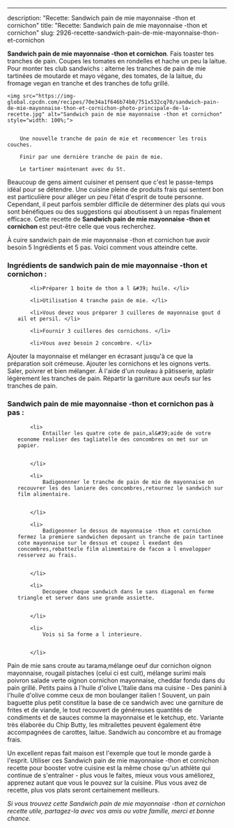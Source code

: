 ---
description: "Recette: Sandwich pain de mie mayonnaise -thon et cornichon"
title: "Recette: Sandwich pain de mie mayonnaise -thon et cornichon"
slug: 2926-recette-sandwich-pain-de-mie-mayonnaise-thon-et-cornichon

<p>
	<strong>Sandwich pain de mie mayonnaise -thon et cornichon</strong>. 
	Fais toaster tes tranches de pain. Coupes les tomates en rondelles et hache un peu la laitue. Pour monter tes club sandwichs : alterne les tranches de pain de mie tartinées de moutarde et mayo végane, des tomates, de la laitue, du fromage vegan en tranche et des tranches de tofu grillé.
</p>
<p>
	
	<img src="https://img-global.cpcdn.com/recipes/70e34a1f646b74b0/751x532cq70/sandwich-pain-de-mie-mayonnaise-thon-et-cornichon-photo-principale-de-la-recette.jpg" alt="Sandwich pain de mie mayonnaise -thon et cornichon" style="width: 100%;">
	
	
		Une nouvelle tranche de pain de mie et recommencer les trois couches.
	
		Finir par une dernière tranche de pain de mie.
	
		Le tartiner maintenant avec du St.
	
</p>

Beaucoup de gens aiment cuisiner et pensent que c'est le passe-temps idéal pour se détendre. Une cuisine pleine de produits frais qui sentent bon est particulière pour alléger un peu l'état d'esprit de toute personne. Cependant, il peut parfois sembler difficile de déterminer des plats qui vous sont bénéfiques ou des suggestions qui aboutissent à un repas finalement efficace. Cette recette de <strong> Sandwich pain de mie mayonnaise -thon et cornichon </strong> est peut-être celle que vous recherchez.

<!--inarticleads1-->

À cuire sandwich pain de mie mayonnaise -thon et cornichon tue avoir besoin 5 Ingrédients et 5 pas. Voici comment vous atteindre cette.

<h3>Ingrédients de sandwich pain de mie mayonnaise -thon et cornichon :</h3>

<ol>
	
		<li>Préparer 1 boite de thon a l &#39; huile. </li>
	
		<li>Utilisation 4 tranche pain de mie. </li>
	
		<li>Vous devez vous préparer 3 cuilleres de mayonnaise gout d ail et persil. </li>
	
		<li>Fournir 3 cuilleres des cornichons. </li>
	
		<li>Vous avez besoin 2 concombre. </li>
	
</ol>

Ajouter la mayonnaise et mélanger en écrasant jusqu&#39;à ce que la préparation soit crémeuse. Ajouter les cornichons et les oignons verts. Saler, poivrer et bien mélanger. À l&#39;aide d&#39;un rouleau à pâtisserie, aplatir légèrement les tranches de pain. Répartir la garniture aux oeufs sur les tranches de pain. 

<!--inarticleads2-->

<h3>Sandwich pain de mie mayonnaise -thon et cornichon pas à pas :</h3>

<ol>
	
		<li>
			Entailler les quatre cote de pain,al&#39;aide de votre econome realiser des tagliatelle des concombres on met sur un papier.
			
			
		</li>
	
		<li>
			Badigeonnner le tranche de pain de mie de mayonnaise on recouvrer les des laniere des concombres,retournez le sandwich sur film alimentaire.
			
			
		</li>
	
		<li>
			Badigeonner le dessus de mayonnaise -thon et cornichon fermez la premiere sandwichen deposant un tranche de pain tartinee cote mayonnaise sur le dessus et coupez l exedant des concombres,rebattezle film alimemtaire de facon a l envelopper resservez au frais.
			
			
		</li>
	
		<li>
			Decoupee chaque sandwich dans le sans diagonal en forme triangle et server dans une grande assiette.
			
			
		</li>
	
		<li>
			Vois si Sa forme a l interieure.
			
			
		</li>
	
</ol>

Pain de mie sans croute au tarama,mélange oeuf dur cornichon oignon mayonnaise, rougail pistaches (celui ci est cuit), mélange surimi maïs poivron salade verte oignon cornichon mayonnaise, cheddar fondu dans du pain grillé. Petits pains à l&#39;huile d&#39;olive L&#39;Italie dans ma cuisine - Des panini à l&#39;huile d&#39;olive comme ceux de mon boulanger italien ! Souvent, un pain baguette plus petit constitue la base de ce sandwich avec une garniture de frites et de viande, le tout recouvert de généreuses quantités de condiments et de sauces comme la mayonnaise et le ketchup, etc. Variante très élaborée du Chip Butty, les mitrailettes peuvent également être accompagnées de carottes, laitue. Sandwich au concombre et au fromage frais. 

<!--inarticleads1-->

<p>
Un excellent repas fait maison est l'exemple que tout le monde garde à l'esprit. Utiliser ces Sandwich pain de mie mayonnaise -thon et cornichon recette pour booster votre cuisine est la même chose qu'un athlète qui continue de s'entraîner - plus vous le faites, mieux vous vous améliorez, apprenez autant que vous le pouvez sur la cuisine. Plus vous avez de recette, plus vos plats seront certainement meilleurs.
</p>

<p>
<i>Si vous trouvez cette Sandwich pain de mie mayonnaise -thon et cornichon recette utile, partagez-la avec vos amis ou votre famille, merci et bonne chance.</i>
</p>
